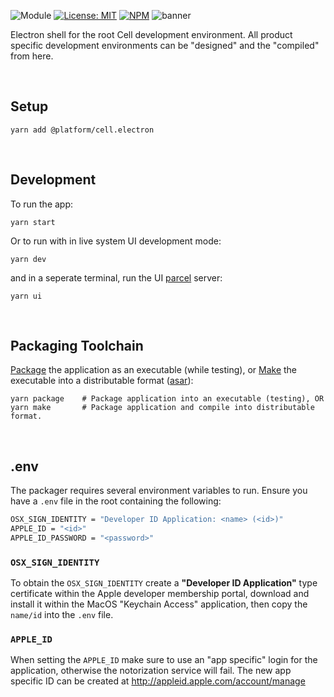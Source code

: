 ![Module](https://img.shields.io/badge/%40platform-cell.electron-%23EA4E7E.svg)
[![License: MIT](https://img.shields.io/badge/license-MIT-blue.svg)](https://opensource.org/licenses/MIT)
[![NPM](https://img.shields.io/npm/v/@platform/cell.electron.svg?colorB=blue&style=flat)](https://www.npmjs.com/package/@platform/cell.electron)
![banner](https://user-images.githubusercontent.com/185555/74685429-69334980-5233-11ea-9dfb-c51cbb577d69.png)

Electron shell for the root Cell development environment.
All product specific development environments can be "designed" and the "compiled" from here.

<p>&nbsp;<p>

## Setup

    yarn add @platform/cell.electron

<p>&nbsp;<p>

## Development

To run the app:

    yarn start

Or to run with in live system UI development mode:

    yarn dev

and in a seperate terminal, run the UI [parcel](https://parceljs.org) server:

    yarn ui

<p>&nbsp;<p>

## Packaging Toolchain

[Package](https://www.electronforge.io/cli#package) the application as an executable (while testing), or [Make](https://www.electronforge.io/cli#make) the executable into a distributable format ([asar](https://www.electronjs.org/docs/tutorial/application-packaging)):

    yarn package    # Package application into an executable (testing), OR
    yarn make       # Package application and compile into distributable format.

<p>&nbsp;<p>

## .env

The packager requires several environment variables to run. Ensure you have a `.env` file
in the root containing the following:

```bash
OSX_SIGN_IDENTITY = "Developer ID Application: <name> (<id>)"
APPLE_ID = "<id>"
APPLE_ID_PASSWORD = "<password>"
```

### `OSX_SIGN_IDENTITY`

To obtain the `OSX_SIGN_IDENTITY` create a **"Developer ID Application"** type certificate within the Apple developer membership portal, download and install it within the MacOS "Keychain Access" application, then copy the `name/id` into the `.env` file.

### `APPLE_ID`

When setting the `APPLE_ID` make sure to use an "app specific" login for the application, otherwise the notorization service will fail. The new app specific ID can be created at http://appleid.apple.com/account/manage

<p>&nbsp;<p>
<p>&nbsp;<p>

